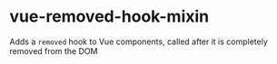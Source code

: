 # vue-removed-hook-mixin
Adds a `removed` hook to Vue components, called after it is completely removed from the DOM
